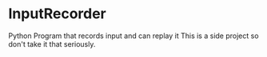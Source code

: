 # InputRecorder
 Python Program that records input and can replay it
 This is a side project so don't take it that seriously.
